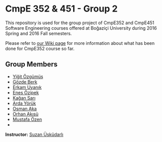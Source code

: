 
# CmpE 352 & 451 - Group 2

This repository is used for the group project of CmpE352 and CmpE451 Software Engineering courses offered at Boğaziçi University during 2016 Spring and 2016 Fall semesters.

Please refer to [our Wiki page](https://github.com/bounswe/bounswe2016group2/wiki) for more information about what has been done for CmpE352 course so far.

## Group Members

* [Yiğit Özgümüş](https://github.com/bounswe/bounswe2016group2/wiki/Yiğit-Özgümüş)
* [Gözde Berk](https://github.com/bounswe/bounswe2016group2/wiki/Gözde-Berk)
* [Erkam Uyanık](https://github.com/bounswe/bounswe2016group2/wiki/Erkam-Uyanık)
* [Enes Özipek](https://github.com/bounswe/bounswe2016group2/wiki/Enes-Özipek)
* [Kağan Sarı](https://github.com/bounswe/bounswe2016group2/wiki/Kağan-Sarı)
* [Arda Yörük](https://github.com/bounswe/bounswe2016group2/wiki/Arda-Yörük)
* [Osman Aka](https://github.com/bounswe/bounswe2016group2/wiki/Osman-Aka)
* [Orhan Akısü](https://github.com/bounswe/bounswe2016group2/wiki/Orhan-Akısü)
* [Mustafa Özen](https://github.com/bounswe/bounswe2016group2/wiki/Mustafa-Özen)
* 
**Instructor:** [Suzan Üsküdarlı](http://cmpe.boun.edu.tr/~uskudarli/)
